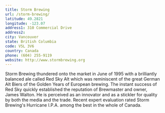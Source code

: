 ```yaml
---
title: Storm Brewing
url: /storm-brewing/
latitude: 49.2821
longitude: -123.07
address1: 310 Commercial Drive
address2: 
city: Vancouver
state: British Columbia
code: V5L 3V6
country: Canada
phone: (604) 255-9119
website: http://www.stormbrewing.org
---
```

Storm Brewing thundered onto the market in June of 1995 with a brilliantly balanced ale called Red Sky Alt which was reminiscent of the great German Alt Biers of the Golden Years of European brewing. The instant success of Red Sky quickly established the reputation of Brewmaster and owner, James Walton. He is perceived as an innovator and as a stickler for quality by both the media and the trade. Recent expert evaluation rated Storm Brewing's Hurricane I.P.A. among the best in the whole of Canada.
